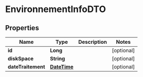 # EnvironnementInfoDTO

## Properties
Name | Type | Description | Notes
------------ | ------------- | ------------- | -------------
**id** | **Long** |  |  [optional]
**diskSpace** | **String** |  |  [optional]
**dateTraitement** | [**DateTime**](DateTime.md) |  |  [optional]
